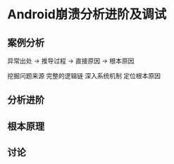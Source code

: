 # Android崩溃分析进阶及调试

## 案例分析

异常出处 -> 推导过程 -> 直接原因 -> 根本原因

挖掘问题来源
完整的逻辑链
深入系统机制
定位根本原因

## 分析进阶



## 根本原理

## 讨论
